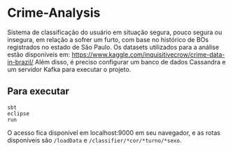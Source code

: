 # Crime-Analysis

Sistema de classificação do usuário em situação segura, pouco segura ou insegura, em relação a sofrer um furto, com base no histórico de BOs registrados no estado de São Paulo. 
Os datasets utilizados para a análise estão disponíveis em: https://www.kaggle.com/inquisitivecrow/crime-data-in-brazil/
Além disso, é preciso configurar um banco de dados Cassandra e um servidor Kafka para executar o projeto.

## Para executar

    sbt
    eclipse
    run

O acesso fica disponível em localhost:9000 em seu navegador, e as rotas disponíveis são `/loadData` e `/classifier/*cor/*turno/*sexo`.
